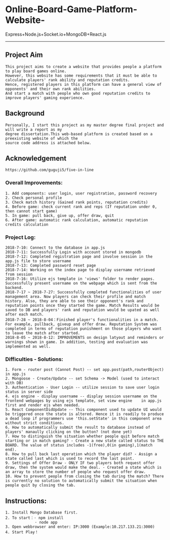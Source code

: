 # Online-Board-Game-Platform-Website-
Express+Node.js+Socket.io+MongoDB+React.js

*************************

## Project Aim
    This project aims to create a website that provides people a platform to play board games online.
    However, this website has some requirements that it must be able to calculate players' rank ability and reputation credits.
    Hence, registered players in this platform can have a general view of opponents' and their own rank abilities.  
    And start a match with people who own good reputation credits to improve players' gaming experience.

## Background
    Personally, I start this project as my master degree final project and will write a report as my 
    degree dissertation.This web-based platform is created based on a preexisting website of which the 
    source code address is attached below.
    
## Acknowledgement
    https://github.com/guguji5/five-in-line

### Overall Improvements:

    1. Add components: user login, user registration, password recovery
    2. Check personal profile
    3. Check match history (Gained rank points, reputation credits)
    4. Before game: check current rank and reps (If reputation under 0, then cannot start game)
    5. In game: pull back, give up, offer draw, quit
    6. After game: automatic rank calculation, automatic reputation credits calculation              

### Project Log:

    2018-7-10: Connect to the database in app.js
    2018-7-11: Successfully Login with account stored in mongodb
    2018-7-12: Completed registration page and involve session in the app.js file to store username
    2018-7-13: Completed password reset page
    2018-7-14: Working on the index page to display username retrieved from session
    2018-7-16: Utilize ejs template in 'views' folder to render pages. Successfully present username on the webpage which is sent from the backend.
    2018-7-17 ~ 2018-7-27: Successfully completed functionalities of user management area. Now players can check their profile and match history. Also, they are able to see their opponent's rank and reputation points once they started the game. Match Results would be saved to DB and players' rank and reputation would be upated as well after each match.
    2018-7-28 ~ 2018-8-04：Finished player's functionalities in a match. For example, pullback, giveup and offer draw. Reputation System was completed in terms of reputation punishment on those players who want to leave the match after started.
    2018-8-05 ~ 2018-8-12: IMPROVEMENTS on design latyout and reminders or warnings shown in game. In addition, testing and evaluation was implemented as well.

### Difficulties - Solutions:

    1. Form - router post (Cannot Post) -- set app.post(path,routerObject) in app.js
    2. Mongoose - Create/Update -- set Schema -> Model (used to interact with DB)
    3. Authentication - User Login -- utilize session to save user login status in server side
    4. ejs engine - display username -- display session username on the frontend webpages by using ejs template, set view engine    in app.js first and render ejs when needed.
    5. React ComponentDidUpdate -- This component used to update UI would be triggered once the state is altered. Hence it is readily to produce a dead loop if programmers use 'this.setState' in this component area without strict conditions.
    6. How to automatically submit the result to database instead of players' manaully clicking on the button? (not done yet)
    7. How to distinguish the situation whether people quit before match starting or in match gaming? - Create a new state called status to THE BOARD. The value of status includes -1(free),0(in gaming),1(match end).
    8. How to pull back last operation which the player did? - Assign a state called last which is used to record the last point.
    9. Settings of Offer Draw - ONLY IF two players both request offer draw, then the system would make the deal. - Created a state which is an array to store the number of people who request offer draw.
    10. How to prevent people from closing the tab during the match? There is currently no solution to automatically submit the situation when people quit by closing the tab.
    
## Instructions:

    1. Install Mongo Database first.
    2. To start：· npm install
                 · node app
    3. Open webbrowser and enter: IP:3000 (Example:10.217.133.21:3000)
    4. Start Play！
